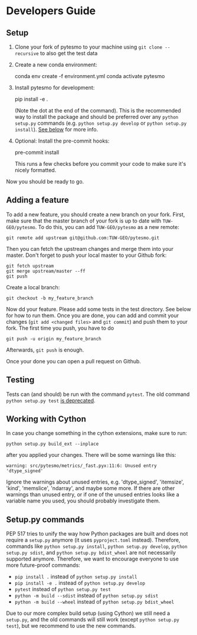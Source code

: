 Developers Guide
================

Setup
-----

1) Clone your fork of pytesmo to your machine using ``git clone --recursive``
   to also get the test data
2) Create a new conda environment:

    conda env create -f environment.yml
    conda activate pytesmo
     
3) Install pytesmo for development:

    pip install -e .
    
   (Note the dot at the end of the command). This is the recommended way to
   install the package and should be preferred over any `python setup.py`
   commands (e.g. `python setup.py develop` or `python setup.py install`). [See
   below](#setup.py-commands) for more info.

4) Optional: Install the pre-commit hooks:

    pre-commit install

   This runs a few checks before you commit your code to make sure it's nicely
   formatted.
   
   
Now you should be ready to go.


Adding a feature
----------------

To add a new feature, you should create a new branch on your fork. First, make
sure that the master branch of your fork is up to date with
`TUW-GEO/pytesmo`. To do this, you can add `TUW-GEO/pytesmo` as a new remote:

    git remote add upstream git@github.com:TUW-GEO/pytesmo.git
    
Then you can fetch the upstream changes and merge them into your master. Don't
forget to push your local master to your Github fork:

    git fetch upstream
    git merge upstream/master --ff
    git push
    
Create a local branch:

    git checkout -b my_feature_branch
    
Now dd your feature. Please add some tests in the test directory. See below for
how to run them. Once you are done, you can add and commit your changes (`git
add <changed files>` and `git commit`) and  push them to your fork. The first
time you push, you have to do

    git push -u origin my_feature_branch
    
Afterwards, `git push` is enough.

Once your done you can open a pull request on Github.

Testing
-------

Tests can (and should) be run with the command `pytest`. The old command
`python setup.py test` [is deprecated](https://github.com/pypa/setuptools/issues/1684).


Working with Cython
-------------------

In case you change something in the cython extensions, make sure to run:

    python setup.py build_ext --inplace

after you applied your changes. There will be some warnings like this:

    warning: src/pytesmo/metrics/_fast.pyx:11:6: Unused entry 'dtype_signed'

Ignore the warnings about unused entries, e.g. 'dtype_signed', 'itemsize',
'kind', 'memslice', 'ndarray', and maybe some more. If there are other warnings
than unused entry, or if one of the unused entries looks like a variable name
you used, you should probably investigate them.


Setup.py commands
-----------------

PEP 517 tries to unify the way how Python packages are built and does not
require a `setup.py` anymore (it uses `pyproject.toml` instead).
Therefore, commands like `python setup.py install`, `python setup.py develop`,
`python setup.py sdist`, and `python setup.py bdist_wheel` are not necessarily
supported anymore. Therefore, we want to encourage everyone to use more
future-proof commands:

- `pip install .` instead of `python setup.py install`
- `pip install -e .` instead of `python setup.py develop`
- `pytest` instead of `python setup.py test`
- `python -m build --sdist` instead of `python setup.py sdist`
- `python -m build --wheel` instead of `python setup.py bdist_wheel`

Due to our more complex build setup (using Cython) we still need a `setup.py`,
and the old commands will still work (except `python setup.py test`), but we
recommend to use the new commands.
